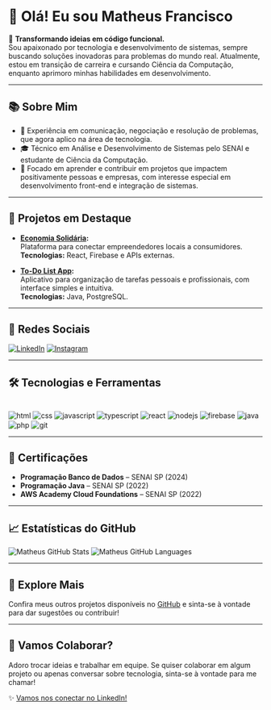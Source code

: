 # 👋 Olá! Eu sou Matheus Francisco 

🎯 **Transformando ideias em código funcional.**  
Sou apaixonado por tecnologia e desenvolvimento de sistemas, sempre buscando soluções inovadoras para problemas do mundo real. Atualmente, estou em transição de carreira e cursando Ciência da Computação, enquanto aprimoro minhas habilidades em desenvolvimento.

---

## 📚 Sobre Mim  
- 💼 Experiência em comunicação, negociação e resolução de problemas, que agora aplico na área de tecnologia.  
- 🎓 Técnico em Análise e Desenvolvimento de Sistemas pelo SENAI e estudante de Ciência da Computação.  
- 🚀 Focado em aprender e contribuir em projetos que impactem positivamente pessoas e empresas, com interesse especial em desenvolvimento front-end e integração de sistemas.

---

## 🚀 Projetos em Destaque

- **[Economia Solidária](https://economia-solidaria-frontend.vercel.app/):**  
  Plataforma para conectar empreendedores locais a consumidores.  
  **Tecnologias:** React, Firebase e APIs externas.  

- **[To-Do List App](https://github.com/MatheusFranciscoLS/AvaliacaoSAEP):**  
  Aplicativo para organização de tarefas pessoais e profissionais, com interface simples e intuitiva.  
  **Tecnologias:** Java, PostgreSQL.

---

## 📱 Redes Sociais

[![LinkedIn](https://img.shields.io/badge/LinkedIn-0077B5?style=for-the-badge&logo=linkedin&logoColor=white)](https://www.linkedin.com/in/matheusfranciscols/)  [![Instagram](https://img.shields.io/badge/Instagram-E4405F?style=for-the-badge&logo=instagram&logoColor=white)](https://www.instagram.com/_matheusfrancisco_/)

---

## 🛠️ Tecnologias e Ferramentas  

<div style="display: inline_block"><br/>
  <img align="center" alt="html" src="https://img.shields.io/badge/HTML5-E34F26?style=for-the-badge&logo=html5&logoColor=white" />
  <img align="center" alt="css" src="https://img.shields.io/badge/CSS-239120?&style=for-the-badge&logo=css3&logoColor=white" />
  <img align="center" alt="javascript" src="https://img.shields.io/badge/JavaScript-F7DF1E?style=for-the-badge&logo=javascript&logoColor=black" />
  <img align="center" alt="typescript" src="https://img.shields.io/badge/TypeScript-007ACC?style=for-the-badge&logo=typescript&logoColor=white" />
  <img align="center" alt="react" src="https://img.shields.io/badge/React-61DAFB?style=for-the-badge&logo=react&logoColor=black" />
  <img align="center" alt="nodejs" src="https://img.shields.io/badge/Node.js-339933?style=for-the-badge&logo=nodedotjs&logoColor=white" />
  <img align="center" alt="firebase" src="https://img.shields.io/badge/Firebase-FFCA28?style=for-the-badge&logo=firebase&logoColor=black" />
  <img align="center" alt="java" src="https://img.shields.io/badge/Java-ED8B00?style=for-the-badge&logo=openjdk&logoColor=white" />
  <img align="center" alt="php" src="https://img.shields.io/badge/PHP-777BB4?style=for-the-badge&logo=php&logoColor=white" />
  <img align="center" alt="git" src="https://img.shields.io/badge/Git-F05032?style=for-the-badge&logo=git&logoColor=white" />
</div>

---

## 📜 Certificações
- **Programação Banco de Dados** – SENAI SP (2024)  
- **Programação Java** – SENAI SP (2022)  
- **AWS Academy Cloud Foundations** – SENAI SP (2022)

---

## 📈 Estatísticas do GitHub  

![Matheus GitHub Stats](https://github-readme-stats.vercel.app/api?username=MatheusFranciscoLS&show_icons=true&theme=dracula)  ![Matheus GitHub Languages](https://github-readme-stats.vercel.app/api/top-langs/?username=MatheusFranciscoLS&theme=dracula&langs_count=8&hide=html,css&layout=compact)

---

## 🌟 Explore Mais  
Confira meus outros projetos disponíveis no [GitHub](https://github.com/MatheusFranciscoLS?tab=repositories) e sinta-se à vontade para dar sugestões ou contribuir!

---

## 🤝 Vamos Colaborar?

Adoro trocar ideias e trabalhar em equipe. Se quiser colaborar em algum projeto ou apenas conversar sobre tecnologia, sinta-se à vontade para me chamar!

✨ [Vamos nos conectar no LinkedIn!](https://www.linkedin.com/in/matheusfranciscols/)
